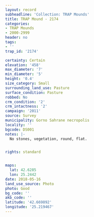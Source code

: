 ```yaml
---
layout: record
subheadline: 'Collection: TRAP Mounds'
title: TRAP Mound - 2174
categories:
- TRAP Mounds
- 2000-2999
header: no
tags:
- ''
trap_id: '2174'

certainty: Certain
elevation: '458'
max_diameter: '7'
min_diameter: '5'
height: '0.4'
size_category: Small
surrounding_land_use: Pasture
surface_condition: Pasture
robbed: No
crm_condition: '2'
crm_intactness: '2'
campaign: '2011'
source: Survey
municipality: Gorno Sahrane necropolis
locality: ''
bgcode: DS001
notes: |-
  No stones, vegetation, round, flat.


rights: standard


maps:
  lat: 42.6285
  lon: 25.2442
date: 2018-05-16
land_use_source: Photo
photo: Good
bg_code: ''
akb_code: ''
latitude: '42.669892'
longitude: '25.219467'
---
```

